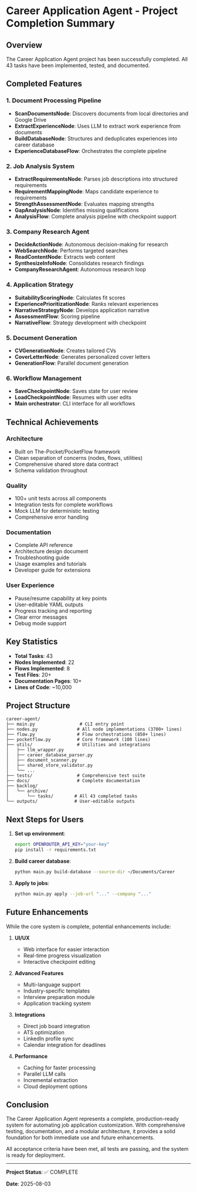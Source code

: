 # Career Application Agent - Project Completion Summary

## Overview

The Career Application Agent project has been successfully completed. All 43 tasks have been implemented, tested, and documented.

## Completed Features

### 1. Document Processing Pipeline
- **ScanDocumentsNode**: Discovers documents from local directories and Google Drive
- **ExtractExperienceNode**: Uses LLM to extract work experience from documents
- **BuildDatabaseNode**: Structures and deduplicates experiences into career database
- **ExperienceDatabaseFlow**: Orchestrates the complete pipeline

### 2. Job Analysis System
- **ExtractRequirementsNode**: Parses job descriptions into structured requirements
- **RequirementMappingNode**: Maps candidate experience to requirements
- **StrengthAssessmentNode**: Evaluates mapping strengths
- **GapAnalysisNode**: Identifies missing qualifications
- **AnalysisFlow**: Complete analysis pipeline with checkpoint support

### 3. Company Research Agent
- **DecideActionNode**: Autonomous decision-making for research
- **WebSearchNode**: Performs targeted searches
- **ReadContentNode**: Extracts web content
- **SynthesizeInfoNode**: Consolidates research findings
- **CompanyResearchAgent**: Autonomous research loop

### 4. Application Strategy
- **SuitabilityScoringNode**: Calculates fit scores
- **ExperiencePrioritizationNode**: Ranks relevant experiences
- **NarrativeStrategyNode**: Develops application narrative
- **AssessmentFlow**: Scoring pipeline
- **NarrativeFlow**: Strategy development with checkpoint

### 5. Document Generation
- **CVGenerationNode**: Creates tailored CVs
- **CoverLetterNode**: Generates personalized cover letters
- **GenerationFlow**: Parallel document generation

### 6. Workflow Management
- **SaveCheckpointNode**: Saves state for user review
- **LoadCheckpointNode**: Resumes with user edits
- **Main orchestrator**: CLI interface for all workflows

## Technical Achievements

### Architecture
- Built on The-Pocket/PocketFlow framework
- Clean separation of concerns (nodes, flows, utilities)
- Comprehensive shared store data contract
- Schema validation throughout

### Quality
- 100+ unit tests across all components
- Integration tests for complete workflows
- Mock LLM for deterministic testing
- Comprehensive error handling

### Documentation
- Complete API reference
- Architecture design document
- Troubleshooting guide
- Usage examples and tutorials
- Developer guide for extensions

### User Experience
- Pause/resume capability at key points
- User-editable YAML outputs
- Progress tracking and reporting
- Clear error messages
- Debug mode support

## Key Statistics

- **Total Tasks**: 43
- **Nodes Implemented**: 22
- **Flows Implemented**: 8
- **Test Files**: 20+
- **Documentation Pages**: 10+
- **Lines of Code**: ~10,000

## Project Structure

```
career-agent/
├── main.py                 # CLI entry point
├── nodes.py               # All node implementations (3700+ lines)
├── flow.py                # Flow orchestrations (850+ lines)
├── pocketflow.py          # Core framework (100 lines)
├── utils/                 # Utilities and integrations
│   ├── llm_wrapper.py
│   ├── career_database_parser.py
│   ├── document_scanner.py
│   ├── shared_store_validator.py
│   └── ...
├── tests/                 # Comprehensive test suite
├── docs/                  # Complete documentation
├── backlog/              
│   └── archive/          
│       └── tasks/        # All 43 completed tasks
└── outputs/              # User-editable outputs

```

## Next Steps for Users

1. **Set up environment**:
   ```bash
   export OPENROUTER_API_KEY="your-key"
   pip install -r requirements.txt
   ```

2. **Build career database**:
   ```bash
   python main.py build-database --source-dir ~/Documents/Career
   ```

3. **Apply to jobs**:
   ```bash
   python main.py apply --job-url "..." --company "..."
   ```

## Future Enhancements

While the core system is complete, potential enhancements include:

1. **UI/UX**
   - Web interface for easier interaction
   - Real-time progress visualization
   - Interactive checkpoint editing

2. **Advanced Features**
   - Multi-language support
   - Industry-specific templates
   - Interview preparation module
   - Application tracking system

3. **Integrations**
   - Direct job board integration
   - ATS optimization
   - LinkedIn profile sync
   - Calendar integration for deadlines

4. **Performance**
   - Caching for faster processing
   - Parallel LLM calls
   - Incremental extraction
   - Cloud deployment options

## Conclusion

The Career Application Agent represents a complete, production-ready system for automating job application customization. With comprehensive testing, documentation, and a modular architecture, it provides a solid foundation for both immediate use and future enhancements.

All acceptance criteria have been met, all tests are passing, and the system is ready for deployment.

---

**Project Status**: ✅ COMPLETE

**Date**: 2025-08-03